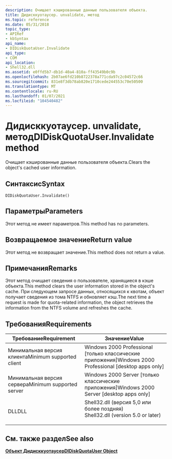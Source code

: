 ```yaml
---
description: Очищает кэшированные данные пользователя объекта.
title: Дидисккуотаусер. unvalidate, метод
ms.topic: reference
ms.date: 05/31/2018
topic_type:
- APIRef
- kbSyntax
api_name:
- DIDiskQuotaUser.Invalidate
api_type:
- COM
api_location:
- Shell32.dll
ms.assetid: e0ffd5b7-db1d-40a4-810a-ff43549b0c9b
ms.openlocfilehash: 2b07ae6fd210b8722378a771cda97c2c04572c66
ms.sourcegitcommit: 831e8f3db78ab820e1710cede244553c70e50500
ms.translationtype: MT
ms.contentlocale: ru-RU
ms.lasthandoff: 01/07/2021
ms.locfileid: "104540482"
---
```

# <a name="didiskquotauserinvalidate-method"></a><span data-ttu-id="c1518-103">Дидисккуотаусер. unvalidate, метод</span><span class="sxs-lookup"><span data-stu-id="c1518-103">DIDiskQuotaUser.Invalidate method</span></span>

<span data-ttu-id="c1518-104">Очищает кэшированные данные пользователя объекта.</span><span class="sxs-lookup"><span data-stu-id="c1518-104">Clears the object's cached user information.</span></span>

## <a name="syntax"></a><span data-ttu-id="c1518-105">Синтаксис</span><span class="sxs-lookup"><span data-stu-id="c1518-105">Syntax</span></span>


```JScript
DIDiskQuotaUser.Invalidate()
```



## <a name="parameters"></a><span data-ttu-id="c1518-106">Параметры</span><span class="sxs-lookup"><span data-stu-id="c1518-106">Parameters</span></span>

<span data-ttu-id="c1518-107">Этот метод не имеет параметров.</span><span class="sxs-lookup"><span data-stu-id="c1518-107">This method has no parameters.</span></span>

## <a name="return-value"></a><span data-ttu-id="c1518-108">Возвращаемое значение</span><span class="sxs-lookup"><span data-stu-id="c1518-108">Return value</span></span>

<span data-ttu-id="c1518-109">Этот метод не возвращает значение.</span><span class="sxs-lookup"><span data-stu-id="c1518-109">This method does not return a value.</span></span>

## <a name="remarks"></a><span data-ttu-id="c1518-110">Примечания</span><span class="sxs-lookup"><span data-stu-id="c1518-110">Remarks</span></span>

<span data-ttu-id="c1518-111">Этот метод очищает сведения о пользователе, хранящиеся в кэше объекта.</span><span class="sxs-lookup"><span data-stu-id="c1518-111">This method clears the user information stored in the object's cache.</span></span> <span data-ttu-id="c1518-112">При следующем запросе данных, относящихся к квотам, объект получает сведения из тома NTFS и обновляет кэш.</span><span class="sxs-lookup"><span data-stu-id="c1518-112">The next time a request is made for quota-related information, the object retrieves the information from the NTFS volume and refreshes the cache.</span></span>

## <a name="requirements"></a><span data-ttu-id="c1518-113">Требования</span><span class="sxs-lookup"><span data-stu-id="c1518-113">Requirements</span></span>



| <span data-ttu-id="c1518-114">Требование</span><span class="sxs-lookup"><span data-stu-id="c1518-114">Requirement</span></span> | <span data-ttu-id="c1518-115">Значение</span><span class="sxs-lookup"><span data-stu-id="c1518-115">Value</span></span> |
|-------------------------------------|---------------------------------------------------------------------------------------------------------------|
| <span data-ttu-id="c1518-116">Минимальная версия клиента</span><span class="sxs-lookup"><span data-stu-id="c1518-116">Minimum supported client</span></span><br/> | <span data-ttu-id="c1518-117">Windows 2000 Professional \[только классические приложения\]</span><span class="sxs-lookup"><span data-stu-id="c1518-117">Windows 2000 Professional \[desktop apps only\]</span></span><br/>                                                    |
| <span data-ttu-id="c1518-118">Минимальная версия сервера</span><span class="sxs-lookup"><span data-stu-id="c1518-118">Minimum supported server</span></span><br/> | <span data-ttu-id="c1518-119">Windows 2000 Server \[только классические приложения\]</span><span class="sxs-lookup"><span data-stu-id="c1518-119">Windows 2000 Server \[desktop apps only\]</span></span><br/>                                                          |
| <span data-ttu-id="c1518-120">DLL</span><span class="sxs-lookup"><span data-stu-id="c1518-120">DLL</span></span><br/>                      | <dl> <span data-ttu-id="c1518-121"><dt>Shell32.dll (версия 5,0 или более поздняя)</dt></span><span class="sxs-lookup"><span data-stu-id="c1518-121"><dt>Shell32.dll (version 5.0 or later)</dt></span></span> </dl> |



## <a name="see-also"></a><span data-ttu-id="c1518-122">См. также раздел</span><span class="sxs-lookup"><span data-stu-id="c1518-122">See also</span></span>

<dl> <dt>

[<span data-ttu-id="c1518-123">**Объект Дидисккуотаусер**</span><span class="sxs-lookup"><span data-stu-id="c1518-123">**DIDiskQuotaUser Object**</span></span>](didiskquotauser-object.md)
</dt> </dl>

 

 





